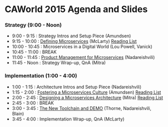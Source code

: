 # CAWorld 2015 Agenda and Slides

### Strategy (9:00 - Noon)

 * 9:00  - 9:15 : Strategy Intros and Setup Piece (Amundsen)
 * 9:15  - 10:00 : [Defining Microservices](https://drive.google.com/file/d/0B-463AriRRZ6S2d0c0ZiZU55OW8/view?pli=1) (McLarty) [Reading List](MMReadingList.md)
 * 10:00 - 10:45  : Microservices in a Digital World (Lou Powell, Vanick)
 * 10:45 - 11:00 : BREAK
 * 11:00 - 11:45 : [Product Management for Microservices](https://www.dropbox.com/s/n9hhwq11q50za02/Irakli-Api-product-management.pdf?dl=0) (Nadareishvili) 
 * 11:45 - Noon : Strategy Wrap-up, QnA (Mitra)

### Implementation (1:00 - 4:00)
 * 1:00 - 1:15 : Architecture Intros and Setup Piece (Nadareishvili)
 * 1:15 - 2:00 : [Fostering a Microservices Culture](https://dl.dropboxusercontent.com/u/3551384/Fostering-A-Microservice-Culture.pdf) (Amundsen)   [Reading List](https://github.com/apiacademy/CAWorld2015/blob/master/Fostering-MService-Culture.md)
 * 2:00 - 2:45 : [Designing a Microservices Architecture](https://www.dropbox.com/s/2ei8a9jaloh9tqz/Designing_Microservices_Architecture.pdf?dl=0) (Mitra)  [Reading List](https://github.com/apiacademy/CAWorld2015/blob/master/Designing_MS_Arch.md)
 * 2:45 - 3:00 : BREAK
 * 3:00 - 3:45 : [The New Toolchain and DEMO](https://www.dropbox.com/s/gx0t75iddk4tffx/CAW_MSA_New_Tool_Chain_v2015-irakli-jay.pdf?dl=0) (Thorne, Nadareishvili, Blain)
 * 3:45 - 4:00 : Implementation Wrap-up, QnA (McLarty)
